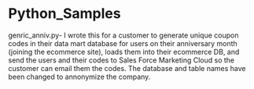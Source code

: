 # Python_Samples
 
 genric_anniv.py- I wrote this for a customer to generate unique coupon codes in their data mart database for users on their anniversary month (joining the ecommerce site), loads them into their ecommerce DB, and send the users and their codes to Sales Force Marketing Cloud so the customer can email them the codes.  The database and table names have been changed to annonymize the company. 
